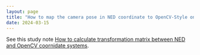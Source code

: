 ```yaml
---
layout: page
title: "How to map the camera pose in NED coordinate to OpenCV-Style one" 
date: 2024-03-15
---
```


See this study note [How to calculate transformation matrix between NED and OpenCV coornidate systems](https://github.com/ccj5351/mystudynotes/blob/master/_posts/3d_geometry/2024-03-14-NED-Coordinate-to-OpenCV-Style.md).
